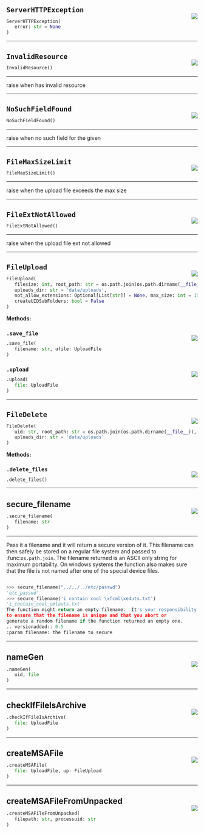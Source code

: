 #



## `ServerHTTPException`
<p align="right" style="margin-top:-20px;margin-bottom:-15px;"><a href="https://github.com/swelcker/U2D_MSA_SDK/tree/0.0.7/u2d_msa_sdk/utils/fileupload.py/#L78"><img src="https://img.shields.io/badge/-source-cccccc?style=flat&logo=github"></a></p>

```python
ServerHTTPException(
   error: str = None
)
```



----



## `InvalidResource`
<p align="right" style="margin-top:-20px;margin-bottom:-15px;"><a href="https://github.com/swelcker/U2D_MSA_SDK/tree/0.0.7/u2d_msa_sdk/utils/fileupload.py/#L85"><img src="https://img.shields.io/badge/-source-cccccc?style=flat&logo=github"></a></p>

```python
InvalidResource()
```


---
raise when has invalid resource

----



## `NoSuchFieldFound`
<p align="right" style="margin-top:-20px;margin-bottom:-15px;"><a href="https://github.com/swelcker/U2D_MSA_SDK/tree/0.0.7/u2d_msa_sdk/utils/fileupload.py/#L91"><img src="https://img.shields.io/badge/-source-cccccc?style=flat&logo=github"></a></p>

```python
NoSuchFieldFound()
```


---
raise when no such field for the given

----



## `FileMaxSizeLimit`
<p align="right" style="margin-top:-20px;margin-bottom:-15px;"><a href="https://github.com/swelcker/U2D_MSA_SDK/tree/0.0.7/u2d_msa_sdk/utils/fileupload.py/#L97"><img src="https://img.shields.io/badge/-source-cccccc?style=flat&logo=github"></a></p>

```python
FileMaxSizeLimit()
```


---
raise when the upload file exceeds the max size

----



## `FileExtNotAllowed`
<p align="right" style="margin-top:-20px;margin-bottom:-15px;"><a href="https://github.com/swelcker/U2D_MSA_SDK/tree/0.0.7/u2d_msa_sdk/utils/fileupload.py/#L103"><img src="https://img.shields.io/badge/-source-cccccc?style=flat&logo=github"></a></p>

```python
FileExtNotAllowed()
```


---
raise when the upload file ext not allowed

----



## `FileUpload`
<p align="right" style="margin-top:-20px;margin-bottom:-15px;"><a href="https://github.com/swelcker/U2D_MSA_SDK/tree/0.0.7/u2d_msa_sdk/utils/fileupload.py/#L113"><img src="https://img.shields.io/badge/-source-cccccc?style=flat&logo=github"></a></p>

```python
FileUpload(
   filesize: int, root_path: str = os.path.join(os.path.dirname(__file__)),
   uploads_dir: str = 'data/uploads',
   not_allow_extensions: Optional[List[str]] = None, max_size: int = 150000000,
   createUIDSubFolders: bool = False
)
```




**Methods:**



### `.save_file`
<p align="right" style="margin-top:-20px;margin-bottom:-15px;"><a href="https://github.com/swelcker/U2D_MSA_SDK/tree/0.0.7/u2d_msa_sdk/utils/fileupload.py/#L137"><img src="https://img.shields.io/badge/-source-cccccc?style=flat&logo=github"></a></p>

```python
.save_file(
   filename: str, ufile: UploadFile
)
```



### `.upload`
<p align="right" style="margin-top:-20px;margin-bottom:-15px;"><a href="https://github.com/swelcker/U2D_MSA_SDK/tree/0.0.7/u2d_msa_sdk/utils/fileupload.py/#L160"><img src="https://img.shields.io/badge/-source-cccccc?style=flat&logo=github"></a></p>

```python
.upload(
   file: UploadFile
)
```


----



## `FileDelete`
<p align="right" style="margin-top:-20px;margin-bottom:-15px;"><a href="https://github.com/swelcker/U2D_MSA_SDK/tree/0.0.7/u2d_msa_sdk/utils/fileupload.py/#L177"><img src="https://img.shields.io/badge/-source-cccccc?style=flat&logo=github"></a></p>

```python
FileDelete(
   uid: str, root_path: str = os.path.join(os.path.dirname(__file__)),
   uploads_dir: str = 'data/uploads'
)
```




**Methods:**



### `.delete_files`
<p align="right" style="margin-top:-20px;margin-bottom:-15px;"><a href="https://github.com/swelcker/U2D_MSA_SDK/tree/0.0.7/u2d_msa_sdk/utils/fileupload.py/#L189"><img src="https://img.shields.io/badge/-source-cccccc?style=flat&logo=github"></a></p>

```python
.delete_files()
```


----



## secure_filename
<p align="right" style="margin-top:-20px;margin-bottom:-15px;"><a href="https://github.com/swelcker/U2D_MSA_SDK/tree/0.0.7/u2d_msa_sdk/utils/fileupload.py/#L36"><img src="https://img.shields.io/badge/-source-cccccc?style=flat&logo=github"></a></p>

```python
.secure_filename(
   filename: str
)
```

---
Pass it a filename and it will return a secure version of it.  This
filename can then safely be stored on a regular file system and passed
to :func:`os.path.join`.  The filename returned is an ASCII only string
for maximum portability.
On windows systems the function also makes sure that the file is not
named after one of the special device files.

```python

>>> secure_filename("../../../etc/passwd")
'etc_passwd'
>>> secure_filename('i contain cool \xfcml\xe4uts.txt')
'i_contain_cool_umlauts.txt'
The function might return an empty filename.  It's your responsibility
to ensure that the filename is unique and that you abort or
generate a random filename if the function returned an empty one.
.. versionadded:: 0.5
:param filename: the filename to secure
```

----



## nameGen
<p align="right" style="margin-top:-20px;margin-bottom:-15px;"><a href="https://github.com/swelcker/U2D_MSA_SDK/tree/0.0.7/u2d_msa_sdk/utils/fileupload.py/#L109"><img src="https://img.shields.io/badge/-source-cccccc?style=flat&logo=github"></a></p>

```python
.nameGen(
   uid, file
)
```


----



## checkIfFileIsArchive
<p align="right" style="margin-top:-20px;margin-bottom:-15px;"><a href="https://github.com/swelcker/U2D_MSA_SDK/tree/0.0.7/u2d_msa_sdk/utils/fileupload.py/#L210"><img src="https://img.shields.io/badge/-source-cccccc?style=flat&logo=github"></a></p>

```python
.checkIfFileIsArchive(
   file: UploadFile
)
```


----



## createMSAFile
<p align="right" style="margin-top:-20px;margin-bottom:-15px;"><a href="https://github.com/swelcker/U2D_MSA_SDK/tree/0.0.7/u2d_msa_sdk/utils/fileupload.py/#L224"><img src="https://img.shields.io/badge/-source-cccccc?style=flat&logo=github"></a></p>

```python
.createMSAFile(
   file: UploadFile, up: FileUpload
)
```


----



## createMSAFileFromUnpacked
<p align="right" style="margin-top:-20px;margin-bottom:-15px;"><a href="https://github.com/swelcker/U2D_MSA_SDK/tree/0.0.7/u2d_msa_sdk/utils/fileupload.py/#L236"><img src="https://img.shields.io/badge/-source-cccccc?style=flat&logo=github"></a></p>

```python
.createMSAFileFromUnpacked(
   filepath: str, processuid: str
)
```

